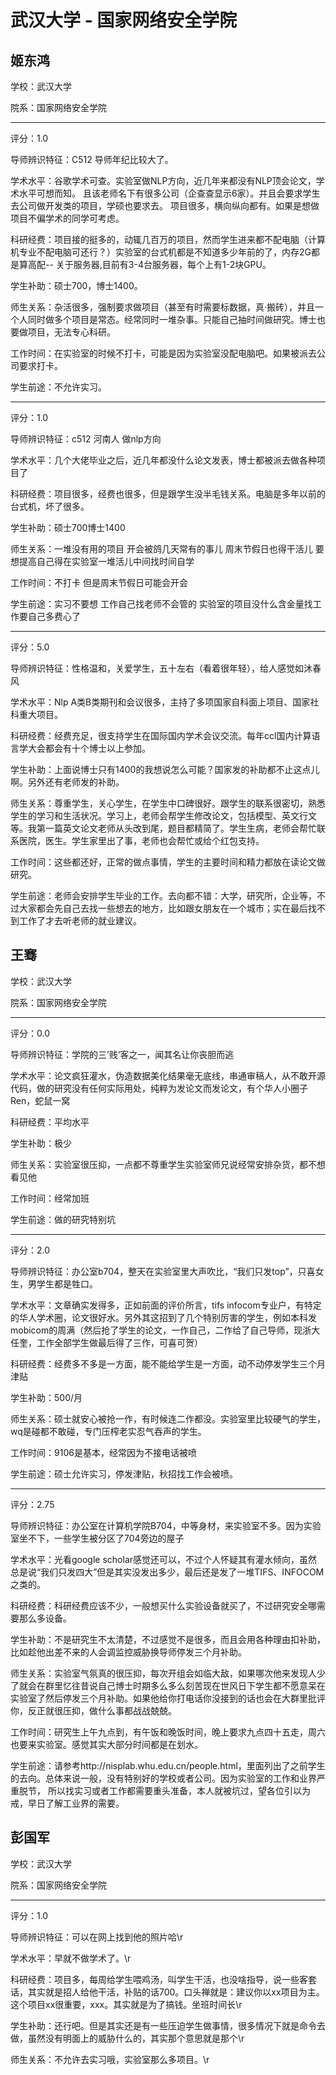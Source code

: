 # 武汉大学 - 国家网络安全学院

## 姬东鸿

学校：武汉大学

院系：国家网络安全学院

* * *

评分：1.0

导师辨识特征：C512
导师年纪比较大了。

学术水平：谷歌学术可查。实验室做NLP方向，近几年来都没有NLP顶会论文，学术水平可想而知。
且该老师名下有很多公司（企查查显示6家）。并且会要求学生去公司做开发类的项目，学硕也要求去。
项目很多，横向纵向都有。如果是想做项目不偏学术的同学可考虑。

科研经费：项目接的挺多的，动辄几百万的项目，然而学生进来都不配电脑（计算机专业不配电脑可还行？）实验室的台式机都是不知道多少年前的了，内存2G都是算高配--
关于服务器,目前有3-4台服务器，每个上有1-2块GPU。

学生补助：硕士700，博士1400。

师生关系：杂活很多，强制要求做项目（甚至有时需要标数据，真·搬砖），并且一个人同时做多个项目是常态。经常同时一堆杂事。只能自己抽时间做研究。博士也要做项目，无法专心科研。

工作时间：在实验室的时候不打卡，可能是因为实验室没配电脑吧。如果被派去公司要求打卡。

学生前途：不允许实习。

* * *

评分：1.0

导师辨识特征：c512 河南人 做nlp方向

学术水平：几个大佬毕业之后，近几年都没什么论文发表，博士都被派去做各种项目了

科研经费：项目很多，经费也很多，但是跟学生没半毛钱关系。电脑是多年以前的台式机，坏了很多。

学生补助：硕士700博士1400

师生关系：一堆没有用的项目
开会被鸽几天常有的事儿
周末节假日也得干活儿
要想提高自己得在实验室一堆活儿中间找时间自学

工作时间：不打卡 但是周末节假日可能会开会

学生前途：实习不要想
工作自己找老师不会管的
实验室的项目没什么含金量找工作要自己多费心了

* * *

评分：5.0

导师辨识特征：性格温和，关爱学生，五十左右（看着很年轻），给人感觉如沐春风

学术水平：Nlp A类B类期刊和会议很多，主持了多项国家自科面上项目、国家社科重大项目。

科研经费：经费充足，很支持学生在国际国内学术会议交流。每年ccl国内计算语言学大会都会有十个博士以上参加。

学生补助：上面说博士只有1400的我想说怎么可能？国家发的补助都不止这点儿啊。另外还有老师发的补助。

师生关系：尊重学生，关心学生，在学生中口碑很好。跟学生的联系很密切，熟悉学生的学习和生活状况。学习上，老师会帮学生修改论文，包括模型、英文行文等。我第一篇英文论文老师从头改到尾，题目都精简了。学生生病，老师会帮忙联系医院，医生。学生家里出了事，老师也会帮忙或给个红包支持。

工作时间：这些都还好，正常的做点事情，学生的主要时间和精力都放在读论文做研究。

学生前途：老师会安排学生毕业的工作。去向都不错：大学，研究所，企业等，不过大家都会先自己去找一些想去的地方，比如跟女朋友在一个城市；实在最后找不到工作了才去听老师的就业建议。

## 王骞

学校：武汉大学

院系：国家网络安全学院

* * *

评分：0.0

导师辨识特征：学院的三’贱‘客之一，闻其名让你丧胆而逃

学术水平：论文疯狂灌水，伪造数据美化结果毫无底线，串通审稿人，从不敢开源代码，做的研究没有任何实际用处，纯粹为发论文而发论文，有个华人小圈子Ren，蛇鼠一窝

科研经费：平均水平

学生补助：极少

师生关系：实验室很压抑，一点都不尊重学生实验室师兄说经常安排杂货，都不想看见他

工作时间：经常加班

学生前途：做的研究特别坑

* * *

评分：2.0

导师辨识特征：办公室b704，整天在实验室里大声吹比，“我们只发top”，只喜女生，男学生都是牲口。

学术水平：文章确实发得多，正如前面的评价所言，tifs infocom专业户，有特定的华人学术圈，论文很好水。另外其这招到了几个特别厉害的学生，例如本科发mobicom的周满（然后抢了学生的论文，一作自己，二作给了自己导师，现浙大任奎，工作全部学生做最后得了三作，可喜可贺）

科研经费：经费多不多是一方面，能不能给学生是一方面，动不动停发学生三个月津贴

学生补助：500/月

师生关系：硕士就安心被抢一作，有时候连二作都没。实验室里比较硬气的学生，wq是碰都不敢碰，专门压榨老实忍气吞声的学生。

工作时间：9106是基本，经常因为不接电话被喷

学生前途：硕士允许实习，停发津贴，秋招找工作会被喷。

* * *

评分：2.75

导师辨识特征：办公室在计算机学院B704，中等身材，来实验室不多。因为实验室坐不下，一些学生被分区了704旁边的屋子

学术水平：光看google scholar感觉还可以，不过个人怀疑其有灌水倾向，虽然总是说“我们只发四大”但是其实没发出多少，最后还是发了一堆TIFS、INFOCOM之类的。

科研经费：科研经费应该不少，一般想买什么实验设备就买了，不过研究安全哪需要那么多设备。

学生补助：不是研究生不太清楚，不过感觉不是很多，而且会用各种理由扣补助，比如趁他出差不来的人会调监控威胁换导师停发三个月补助。

师生关系：实验室气氛真的很压抑，每次开组会如临大敌，如果哪次他来发现人少了就会在群里忆往昔说自己博士时期多么多么刻苦现在世风日下学生都不愿意呆在实验室了然后停发三个月补助。如果他给你打电话你没接到的话也会在大群里批评你，反正就很压抑，做什么事都战战兢兢。

工作时间：研究生上午九点到，有午饭和晚饭时间，晚上要求九点四十五走，周六也要来实验室。感觉其实大部分时间都是在划水。

学生前途：请参考http://nisplab.whu.edu.cn/people.html，里面列出了之前学生的去向。总体来说一般，没有特别好的学校或者公司。因为实验室的工作和业界严重脱节， 所以找实习或者工作都需要重头准备，本人就被坑过，望各位引以为戒，早日了解工业界的需要。

## 彭国军

学校：武汉大学

院系：国家网络安全学院

* * *

评分：1.0

导师辨识特征：可以在网上找到他的照片哈\r

学术水平：早就不做学术了。\r

科研经费：项目多，每周给学生喂鸡汤，叫学生干活，也没啥指导，说一些客套话，其实就是招人给他干活，补贴的话700。口头禅就是：建议你以xx项目为主。这个项目xx很重要，xxx。其实就是为了搞钱。坐班时间长\r

学生补助：还行吧。但是其实还是有一些压迫学生做事情，很多情况下就是命令去做，虽然没有明面上的威胁什么的，其实那个意思就是那个\r

师生关系：不允许去实习哦，实验室那么多项目。\r